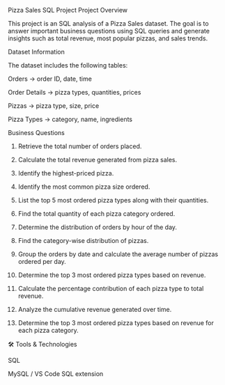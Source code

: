 Pizza Sales SQL Project
 Project Overview

This project is an SQL analysis of a Pizza Sales dataset.
The goal is to answer important business questions using SQL queries and generate insights such as total revenue, most popular pizzas, and sales trends.

Dataset Information

The dataset includes the following tables:

Orders → order ID, date, time

Order Details → pizza types, quantities, prices

Pizzas → pizza type, size, price

Pizza Types → category, name, ingredients

  Business Questions

1. Retrieve the total number of orders placed.

2. Calculate the total revenue generated from pizza sales.

3. Identify the highest-priced pizza.

4. Identify the most common pizza size ordered.

5. List the top 5 most ordered pizza types along with their quantities.

6. Find the total quantity of each pizza category ordered.

7. Determine the distribution of orders by hour of the day.

8. Find the category-wise distribution of pizzas.

9. Group the orders by date and calculate the average number of pizzas ordered per day.

10. Determine the top 3 most ordered pizza types based on revenue.

11. Calculate the percentage contribution of each pizza type to total revenue.

12. Analyze the cumulative revenue generated over time.

13. Determine the top 3 most ordered pizza types based on revenue for each pizza category.

🛠️ Tools & Technologies

SQL

MySQL / VS Code SQL extension
